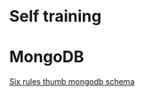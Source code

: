 Self training
=========

# MongoDB

[Six rules thumb mongodb schema](http://java.dzone.com/articles/6-rules-thumb-mongodb-schema)
